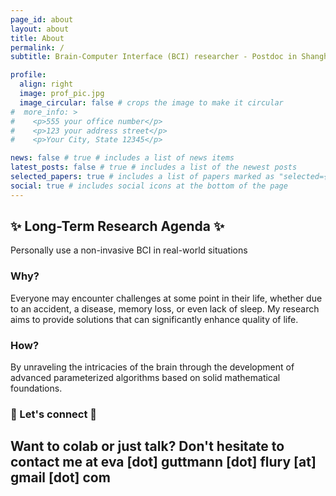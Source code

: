 ```yaml
---
page_id: about
layout: about
title: About
permalink: /
subtitle: Brain-Computer Interface (BCI) researcher - Postdoc in Shanghai Jiaotong University # <a href='#'>Affiliations</a>. Address. Contacts. Moto. Etc.

profile:
  align: right
  image: prof_pic.jpg
  image_circular: false # crops the image to make it circular
#  more_info: >
#    <p>555 your office number</p>
#    <p>123 your address street</p>
#    <p>Your City, State 12345</p>

news: false # true # includes a list of news items
latest_posts: false # true # includes a list of the newest posts
selected_papers: true # includes a list of papers marked as "selected={true}"
social: true # includes social icons at the bottom of the page
---
```


## ✨ Long-Term Research Agenda ✨
Personally use a non-invasive BCI in real-world situations


### Why? 
Everyone may encounter challenges at some point in their life, whether due to an accident, a disease, memory loss, or even lack of sleep. My research aims to provide solutions that can significantly enhance quality of life.


### How?
By unraveling the intricacies of the brain through the development of advanced parameterized algorithms based on solid mathematical foundations.


### 🤝 Let's connect 🤝
Want to colab or just talk? Don't hesitate to contact me at eva [dot] guttmann [dot] flury [at] gmail [dot] com
---

<!-- Write your biography here. Tell the world about yourself. Link to your favorite [subreddit](http://reddit.com). You can put a picture in, too. The code is already in, just name your picture `prof_pic.jpg` and put it in the `img/` folder. 

Put your address / P.O. box / other info right below your picture. You can also disable any of these elements by editing `profile` property of the YAML header of your `_pages/about.md`. Edit `_bibliography/papers.bib` and Jekyll will render your [publications page](/multi-language-al-folio/publications/) automatically.

Link to your social media connections, too. This theme is set up to use [Font Awesome icons](https://fontawesome.com/) and [Academicons](https://jpswalsh.github.io/academicons/), like the ones below. Add your Facebook, Twitter, LinkedIn, Google Scholar, or just disable all of them.
 -->